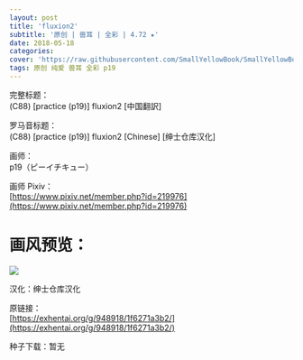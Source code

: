 ```yaml
---
layout: post
title: 'fluxion2'
subtitle: '原创 | 兽耳 | 全彩 | 4.72 ★'
date: 2018-05-18
categories: 
cover: 'https://raw.githubusercontent.com/SmallYellowBook/SmallYellowBook.github.io/master/image/fluxion2.jpg'
tags: 原创 纯爱 兽耳 全彩 p19
---
```


完整标题：  
(C88) [practice (p19)] fluxion2 [中国翻訳]  

罗马音标题：  
(C88) [practice (p19)] fluxion2 [Chinese] [绅士仓库汉化]  

画师：  
p19（ピーイチキュー）  

画师 Pixiv：  
[https://www.pixiv.net/member.php?id=219976](https://www.pixiv.net/member.php?id=219976)  

# 画风预览：  
![](https://raw.githubusercontent.com/SmallYellowBook/SmallYellowBook.github.io/master/image/fluxion2.jpg)

汉化：绅士仓库汉化  

原链接：  
[https://exhentai.org/g/948918/1f6271a3b2/](https://exhentai.org/g/948918/1f6271a3b2/)  

种子下载：暂无  

